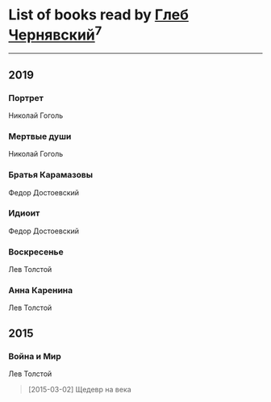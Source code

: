 # List of books read by [Глеб Чернявский](https://my.mail.ru/mail/zdbooking/)<sup>7</sup>
---

## 2019

### Портрет
Николай Гоголь


### Мертвые души
Николай Гоголь


### Братья Карамазовы
Федор Достоевский


### Идиоит
Федор Достоевский


### Воскресенье
Лев Толстой


### Анна Каренина
Лев Толстой



## 2015

### Война и Мир
Лев Толстой
> [2015-03-02] Щедевр на века



